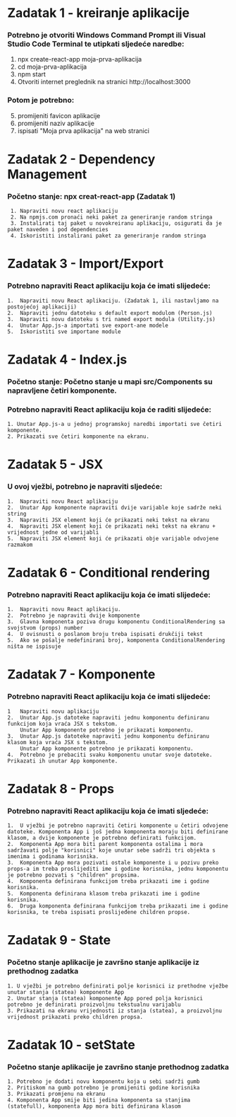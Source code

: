 # Zadatak 1 - kreiranje aplikacije
### Potrebno je otvoriti Windows Command Prompt ili Visual Studio Code Terminal te utipkati sljedeće naredbe:
   1. npx create-react-app moja-prva-aplikacija
   2. cd moja-prva-aplikacija
   3. npm start
   4. Otvoriti internet preglednik na stranici http://localhost:3000
### Potom je potrebno:
   5. promijeniti favicon aplikacije
   6. promijeniti naziv aplikacije
   7. ispisati "Moja prva aplikacija" na web stranici

# Zadatak 2 - Dependency Management
### Početno stanje: npx creat-react-app (Zadatak 1)
	 1.	Napraviti novu react aplikaciju
	 2.	Na npmjs.com pronaći neki paket za generiranje random stringa
	 3.	Instalirati taj paket u novokreiranu aplikaciju, osigurati da je paket naveden i pod dependencies
	 4.	Iskoristiti instalirani paket za generiranje random stringa

# Zadatak 3 - Import/Export
### Potrebno napraviti React aplikaciju koja će imati slijedeće:
	1.	Napraviti novu React aplikaciju. (Zadatak 1, ili nastavljamo na postojećoj aplikaciji)
	2.	Napraviti jednu datoteku s default export modulom (Person.js)
	3.	Napraviti novu datoteku s tri named export modula (Utility.js)
	4.	Unutar App.js-a importati sve export-ane modele
	5.	Iskoristiti sve importane module
	
# Zadatak 4 - Index.js
### Početno stanje: Početno stanje u mapi src/Components su napravljene četiri komponente.
### Potrebno napraviti React aplikaciju koja će raditi slijedeće:
	1. Unutar App.js-a u jednoj programskoj naredbi importati sve četiri komponente.
	2. Prikazati sve četiri komponente na ekranu.
	
# Zadatak 5 - JSX
### U ovoj vježbi, potrebno je napraviti sljedeće:
	1.	Napraviti novu React aplikaciju
	2.	Unutar App komponente napraviti dvije varijable koje sadrže neki string
	3.	Napraviti JSX element koji će prikazati neki tekst na ekranu
	4.	Napraviti JSX element koji će prikazati neki tekst na ekranu + vrijednost jedne od varijabli
	5.	Napraviti JSX element koji će prikazati obje varijable odvojene razmakom

# Zadatak 6 - Conditional rendering
### Potrebno napraviti React aplikaciju koja će imati slijedeće:
	1.	Napraviti novu React aplikaciju.
	2.	Potrebno je napraviti dvije komponente
	3.	Glavna komponenta poziva drugu komponentu ConditionalRendering sa svojstvom (props) number
	4.	U ovisnusti o poslanom broju treba ispisati drukčiji tekst
	5.	Ako se pošalje nedefinirani broj, komponenta ConditionalRendering ništa ne ispisuje

# Zadatak 7 - Komponente
### Potrebno napraviti React aplikaciju koja će imati slijedeće:
	1	Napraviti novu aplikaciju
	2.	Unutar App.js datoteke napraviti jednu komponentu definiranu funkcijom koja vraća JSX s tekstom.
	    Unutar App komponente potrebno je prikazati komponentu.
	3.	Unutar App.js datoteke napraviti jednu komponentu definiranu klasom koja vraća JSX s tekstom.
	    Unutar App komponente potrebno je prikazati komponentu.
	4.	Potrebno je prebaciti svaku komponentu unutar svoje datoteke. Prikazati ih unutar App komponente.

# Zadatak 8 - Props
### Potrebno napraviti React aplikaciju koja će imati sljedeće:
	1.	U vježbi je potrebno napraviti četiri komponente u četiri odvojene datoteke. Komponenta App i još jedna komponenta moraju biti definirane klasom, a dvije komponente je potrebno definirati funkcijom.
	2.	Komponenta App mora biti parent komponenta ostalima i mora sadržavati polje "korisnici" koje unutar sebe sadrži tri objekta s imenima i godinama korisnika.
	3.	Komponenta App mora pozivati ostale komponente i u pozivu preko props-a im treba proslijediti ime i godine korisnika, jednu komponentu je potrebno pozvati s "children" propsima.
	4.	Komponenta definirana funkcijom treba prikazati ime i godine korisnika.
	5.	Komponenta definirana klasom treba prikazati ime i godine korisnika.
	6.	Druga komponenta definirana funkcijom treba prikazati ime i godine korisnika, te treba ispisati proslijeđene children propse.

# Zadatak 9 - State
### Početno stanje aplikacije je završno stanje aplikacije iz prethodnog zadatka
	1. U vježbi je potrebno definirati polje korisnici iz prethodne vježbe unutar stanja (statea) komponente App
	2. Unutar stanja (statea) komponente App pored polja korisnici potrebno je definirati proizvoljnu tekstualnu varijablu
	3. Prikazati na ekranu vrijednosti iz stanja (statea), a proizvoljnu vrijednost prikazati preko children propsa.

# Zadatak 10 - setState
### Početno stanje aplikacije je završno stanje prethodnog zadatka
	1. Potrebno je dodati novu komponentu koja u sebi sadrži gumb
	2. Pritiskom na gumb potrebno je promijeniti godine korisnika
	3. Prikazati promjenu na ekranu
	4. Komponenta App smije biti jedina komponenta sa stanjima (statefull), komponenta App mora biti definirana klasom

